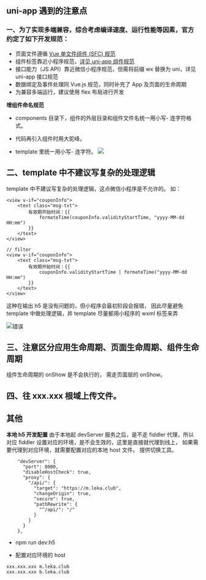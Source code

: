 ## uni-app 遇到的注意点

### 一、为了实现多端兼容，综合考虑编译速度、运行性能等因素，官方约定了如下开发规范：

- 页面文件遵循 [Vue 单文件组件 (SFC) 规范](https://vue-loader.vuejs.org/zh/spec.html)
- 组件标签靠近小程序规范，[详见 uni-app 组件规范](https://uniapp.dcloud.io/component/README)
- 接口能力（JS API）靠近微信小程序规范，但需将前缀 wx 替换为 uni，详见 uni-app 接口规范
- 数据绑定及事件处理同 Vue.js 规范，同时补充了 App 及页面的生命周期
- 为兼容多端运行，建议使用 flex 布局进行开发

**增组件命名规范**

- components 目录下，组件的外层目录和组件文件名统一用小写- 连字符格式。

- 代码再引入组件时用大驼峰。

- template 里统一用小写- 连字符。
  ![](https://cimg1.fenqile.com/ibanner2/M00/01/B0/j6gHAF5UhMGAeP8fAAArKO6glFA603.png)

## 二、template 中不建议写复杂的处理逻辑

template 中不建议写复杂的处理逻辑，这点微信小程序是不允许的。
如：

```
<view v-if="couponInfo">
    <text class="msg-txt">
        有效期开始时间：{{
            formateTime(couponInfo.validityStartTime, "yyyy-MM-dd HH:mm")
        }}
    </text>
</view>

```

```
// filter
<view v-if="couponInfo">
    <text class="msg-txt">
        有效期开始时间：{{
            couponInfo.validityStartTime | formateTime("yyyy-MM-dd HH:mm")
        }}
    </text>
</view>
```

这种在输出 h5 是没有问题的，但小程序会最初阶段会报错， 因此尽量避免 template 中做处理逻辑，并 template 尽量都用小程序的 wxml 标签来弄

![错误](https://cimg1.fenqile.com/ibanner2/M00/02/7C/kKgHAF6XuhaAPKCCAAE5PLZKIpM315.png)

## 三、注意区分应用生命周期、页面生命周期、组件生命周期

组件生命周期的 onShow 是不会执行的， 需走页面层的 onShow。

## 四、往 xxx.xxx 根域上传文件。


## 其他

**本地 h5 开发配置**
由于本地起 devServer 服务之后，是不走 fiddler 代理，所以对应 fiddler 设置对应的环境，是不会生效的，这里是直接就代理到线上，
如果需要代理到对应环境，就需要配置对应的本地 host 文件。
提供切换工具。

```
    "devServer": {
      "port": 8000,
      "disableHostCheck": true,
      "proxy": {
        "/api/": {
          "target": "https://m.leka.club",
          "changeOrigin": true,
          "secure": true,
          "pathRewrite": {
            "^/api/": "/"
          }
        }
      }
    },
```

- npm run dev:h5

* 配置对应环境的 host

```
xxx.xxx.xxx m.leka.club
xxx.xxx.xxx b.leka.club
```
